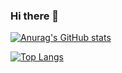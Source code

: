 

### Hi there 👋


[![Anurag's GitHub stats](https://github-readme-stats.vercel.app/api?username=seon-mikim&show_icons=true&bg_color=00000000)](https://github.com/seon-mikim/github-readme-stats)

[![Top Langs](https://github-readme-stats.vercel.app/api/top-langs/?username=seon-mikim&layout=compact)](https://github.com/seon-mikim/github-readme-stats)


<!--
**seon-mikim/seon-mikim** is a ✨ _special_ ✨ repository because its `README.md` (this file) appears on your GitHub profile.
